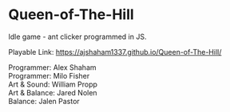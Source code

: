 # Queen-of-The-Hill
Idle game - ant clicker programmed in JS.     

Playable Link: https://ajshaham1337.github.io/Queen-of-The-Hill/

Programmer: Alex Shaham   
Programmer: Milo Fisher   
Art & Sound: William Propp    
Art & Balance: Jared Nolen    
Balance: Jalen Pastor
